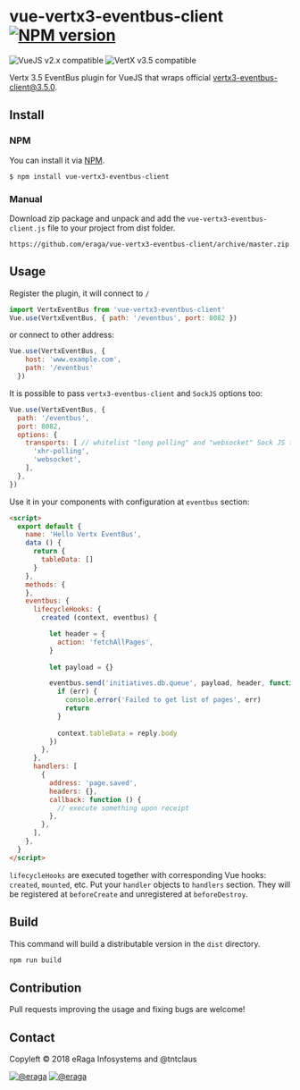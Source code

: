 # vue-vertx3-eventbus-client [![NPM version](https://img.shields.io/npm/v/vue-vertx3-eventbus-client.svg)](https://www.npmjs.com/package/vue-vertx3-eventbus-client)
![VueJS v2.x compatible](https://img.shields.io/badge/vue%202.x-compatible-green.svg) ![VertX v3.5 compatible](https://img.shields.io/badge/VertX%203.5-compatible-green.svg)

Vertx 3.5 EventBus plugin for VueJS that wraps official [vertx3-eventbus-client@3.5.0](https://www.npmjs.com/package/vertx3-eventbus-client).


## Install
### NPM
You can install it via [NPM](http://npmjs.org/).
```
$ npm install vue-vertx3-eventbus-client
```
### Manual
Download zip package and unpack and add the `vue-vertx3-eventbus-client.js` file to your project from dist folder.
```
https://github.com/eraga/vue-vertx3-eventbus-client/archive/master.zip
```

## Usage
Register the plugin, it will connect to `/`
```js
import VertxEventBus from 'vue-vertx3-eventbus-client'
Vue.use(VertxEventBus, { path: '/eventbus', port: 8082 })
```
or connect to other address:
```js
Vue.use(VertxEventBus, {
    host: 'www.example.com',
    path: '/eventbus'
  })
```
It is possible to pass `vertx3-eventbus-client` and `SockJS` options too:
```js
Vue.use(VertxEventBus, {
  path: '/eventbus',
  port: 8082,
  options: {
    transports: [ // whitelist "long polling" and "websocket" Sock JS transports
      'xhr-polling',
      'websocket',
    ],
  },
})
```


Use it in your components with configuration at `eventbus` section:
```html
<script>
  export default {
    name: 'Hello Vertx EventBus',
    data () {
      return {
        tableData: []
      }
    },
    methods: {
    },
    eventbus: {
      lifecycleHooks: {
        created (context, eventbus) {

          let header = {
            action: 'fetchAllPages',
          }
          
          let payload = {}

          eventbus.send('initiatives.db.queue', payload, header, function (err, reply) {
            if (err) {
              console.error('Failed to get list of pages', err)
              return
            }
            
            context.tableData = reply.body
          })
        },
      },
      handlers: [
        {
          address: 'page.saved',
          headers: {},
          callback: function () {
            // execute something upon receipt 
          },
        },
      ],
    },
  }
</script>
```

`lifecycleHooks` are executed together with corresponding Vue hooks: `created`, `mounted`, etc.
Put your `handler` objects to `handlers` section. They will be registered at `beforeCreate` and unregistered at `beforeDestroy`.

## Build
This command will build a distributable version in the `dist` directory.
```bash
npm run build
```

## Contribution
Pull requests improving the usage and fixing bugs are welcome!

## Contact

Copyleft © 2018 eRaga Infosystems and @tntclaus

[![@eraga](https://img.shields.io/badge/github-eraga-blue.svg)](https://github.com/eraga) [![@eraga](https://img.shields.io/badge/www-eraga.net-orange.svg)](https://www.eraga.net/)